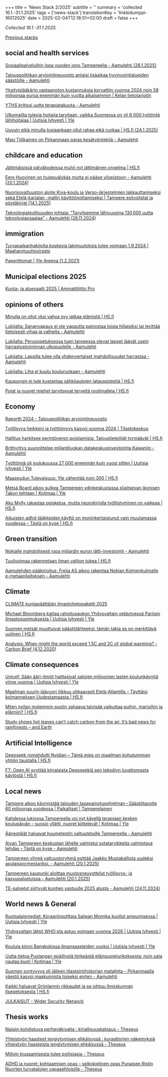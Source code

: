 +++
title = 'News Stack 2/2025'
subtitle = ''
summary = 'collected 16.1.-31.1.2025'
tags = ['news-stack']
translationKey = 'linkkidumppi-16012025'
date = 2025-02-04T12:18:51+02:00
draft = false
+++

*Collected 16.1.-31.1.2025.*

[Previous stacks](/tags/news-stack/)


## social and health services

[Sosiaalipalveluihin jopa vuoden jono Tampereella - Aamulehti (28.1.2025)](https://www.aamulehti.fi/pirkanmaa/art-2000010978624.html)

[Talouspolitiikan arviointineuvosto antaisi lisäaikaa hyvinvointialueiden säästöille - Aamulehti](https://www.aamulehti.fi/paakirjoitukset/art-2000010993826.html)

[Yksityislääkärin vastaanoton kustannuksia korvattiin vuonna 2024 noin 58 miljoonaa euroa enemmän kuin vuotta aikaisemmin | Kelan tietotarjotin](https://tietotarjotin.fi/uutinen/945364/yksityislaakarin-vastaanoton-kustannuksia-korvattiin-vuonna-2024-noin-58-miljoonaa-euroa-enemman-kuin-vuotta-aikaisemmin)

[YTHS kritisoi uutta terapiatakuuta - Aamulehti](https://www.aamulehti.fi/opiskelu/art-2000010947642.html)

[Ulkomailta tulevia hoitajia tarvitaan, vaikka Suomessa on yli 6 000 työtöntä lähihoitajaa | Uutisia lyhyesti | Yle](https://yle.fi/a/74-20139356)

[Uuvuin eikä minulla tosiaankaan ollut rahaa eikä ruokaa | HS.fi (24.1.2025)](https://www.hs.fi/mielipide/art-2000010982577.html)

[Masi Tiilikainen on Pirkanmaan paras kesätyöntekijä - Aamulehti](https://www.aamulehti.fi/tyoelama/art-2000010699512.html)


## childcare and education

[Jättimäisissä päiväkodeissa muhii nyt jättimäinen ongelma | HS.fi](https://www.hs.fi/mielipide/art-2000010988108.html)

[Eero Huovinen on huippuälykäs mutta ei pääse yliopistoon - Aamulehti (20.1.2024)](https://www.aamulehti.fi/tampere/art-2000010976646.html)

[Nuorisovaltuuston aloite Kiva-koulu ja Verso-järjestelmien lakkauttamiseksi sekä Etelä-karjalan -mallin käyttöönottamiseksi | Tampere esityslistat ja pöytäkirjat (14.1.2025)](https://tampere.cloudnc.fi/fi-FI/Toimielimet/Kasvatus_ja_opetuslautakunta/Kokous_1412025/Nuorisovaltuuston_aloite_Kivakoulu_ja_Ve(415395))

[Teknologiateollisuuden johtaja: ”Tarvitsemme lähivuosina 130 000 uutta teknologiaosaajaa” - Aamulehti (28.11.2024)](https://www.aamulehti.fi/kotimaa/art-2000010860121.html)


## immigration

[Turvapaikanhakijoita koskevia lakimuutoksia tulee voimaan 1.9.2024 | Maahanmuuttovirasto](https://migri.fi/-/turvapaikanhakijoita-koskevia-lakimuutoksia-tulee-voimaan-1.9.2024)

[Paperittomat | Yle Areena (1.2.2021)](https://areena.yle.fi/1-50659410)


## Municipal elections 2025

[Kunta- ja aluevaalit 2025 | Ammattiliitto Pro](https://proliitto.fi/fi/kuntavaalit)


## opinions of others

[Minulla on ollut yksi vahva syy jatkaa elämistä | HS.fi](https://www.hs.fi/mielipide/art-2000010991702.html)

[Lukijalta: Sananvapaus ei ole vapautta painostaa toisia hiljaisiksi tai levittää tietoisesti vihaa ja valheita - Aamulehti](https://www.aamulehti.fi/lukijalta/art-2000010980872.html)

[Lukijalta: Perusopetuksessa tuen tarpeessa olevat lapset jäävät usein harrastustoiminnan ulkopuolelle - Aamulehti](https://www.aamulehti.fi/lukijalta/art-2000010980935.html)

[Lukijalta: Lapsilla tulee olla yhdenvertaiset mahdollisuudet harrastaa - Aamulehti](https://www.aamulehti.fi/lukijalta/art-2000010975575.html)

[Lukijalta: Liha ei kuulu kouluruokaan - Aamulehti](https://www.aamulehti.fi/lukijalta/art-2000010975511.html)

[Kaupungin ei tule kustantaa sähköautojen latauspisteitä | HS.fi](https://www.hs.fi/mielipide/art-2000010962860.html)

[Pojat ja nuoret miehet tarvitsevat terveitä roolimalleja | HS.fi](https://www.hs.fi/mielipide/art-2000010962966.html)


## Economy

[Raportti 2024 - Talouspolitiikan arviointineuvosto](https://talouspolitiikanarviointineuvosto.fi/raportit/vuosiraportit/raportti-2024/)

[Työllisyys heikkeni ja työttömyys kasvoi vuonna 2024 | Tilastokeskus](https://stat.fi/julkaisu/cm0z8kztk0y1o07ulqh34y1ok)

[Hallitus harkitsee perintö­veron poistamista: Talous­tieteilijät tyrmäävät | HS.fi](https://www.hs.fi/talous/art-2000010940690.html)

[Brittiyritys suunnittelee miljardiluokan datakeskusinvestointia Kajaaniin - Aamulehti](https://www.aamulehti.fi/talous/art-2000010980899.html)

[Työttömiä oli joulukuussa 27 000 enemmän kuin vuosi sitten | Uutisia lyhyesti | Yle](https://yle.fi/a/74-20139079)

[Maaseudun Tulevaisuus: Yle vähentää noin 300 | HS.fi](https://www.hs.fi/talous/art-2000010982776.html)

[Metsä Board aikoo sulkea Tampereen ydinkeskustassa sijaitsevan ikonisen Takon tehtaan | Kotimaa | Yle](https://yle.fi/a/74-20137370)

[Aku Mylly rakastaa opiskelua, mutta neurokirjolla työllistyminen on vaikeaa | HS.fi](https://www.hs.fi/suomi/art-2000010825251.html)

[Aikuisten adhd-lääkkeiden käyttö on moninkertaistunut vain muutamassa vuodessa – Tästä on kyse | HS.fi](https://www.hs.fi/hyvinvointi/art-2000009755650.html)



## Green transition

[Nokialle mahdollisesti jopa miljardin euron jätti-investointi - Aamulehti](https://www.aamulehti.fi/talous/art-2000010978203.html)

[Tuulivoimaa rakennetaan ilman valtion tukea | HS.fi](https://www.hs.fi/mielipide/art-2000010964298.html)

[Aamulehden pääkirjoitus: Freija AS aikoo rakentaa Nokian Kolmenkulmalle e-metaanilaitoksen - Aamulehti](https://www.aamulehti.fi/paakirjoitukset/art-2000010981429.html)


## Climate

[CLIMATE kuntapäättäjän ilmastotietopaketti 2025](https://www.aalto.fi/sites/default/files/2025-01/Kuntapaattajan-ilmastotietopaketti_STN-CLIMATE_2025_0.pdf)

[Michael Bloomberg kattaa rahoitusaukon Yhdysvaltain vetäytyessä Pariisin ilmastosopimuksesta | Uutisia lyhyesti | Yle](https://yle.fi/a/74-20138791)

[Suomen metsät muuttuivat päästölähteeksi: tämän takia se on merkittävä uutinen | HS.fi](https://www.hs.fi/alueet/art-2000010966941.html)

[Analysis: When might the world exceed 1.5C and 2C of global warming? - Carbon Brief (4.12.2020)](https://www.carbonbrief.org/analysis-when-might-the-world-exceed-1-5c-and-2c-of-global-warming/)


## Climate consequences

[Unicef: Sään ääri-ilmiöt haittasivat satojen miljoonien lasten koulun­käyntiä viime vuonna | Uutisia lyhyesti | Yle](https://yle.fi/a/74-20139048)

[Maailman suurin jäävuori liikkuu uhkaavasti Etelä-Atlantilla – Täyttäisi kolmanneksen Uudestamaasta | HS.fi](https://www.hs.fi/maailma/art-2000010983446.html)

[Miten nollan molemmin puolin sahaava talvisää vaikuttaa puihin, marjoihin ja eläimiin? | HS.fi](https://www.hs.fi/tiede/art-2000010797274.html)

[Study shows hot leaves can’t catch carbon from the air. It’s bad news for rainforests – and Earth](https://theconversation.com/study-shows-hot-leaves-cant-catch-carbon-from-the-air-its-bad-news-for-rainforests-and-earth-246975)


## Artificial Intelligence

[Deepseek romahdutti Nvidian – Tämä mies on maailman kohutuimman yhtiön taustalla | HS.fi](https://www.hs.fi/talous/art-2000010994161.html)

[FT: Open AI syyttää kiinalaista Deepseekiä sen tekoälyn luvattomasta käytöstä | HS.fi](https://www.hs.fi/talous/art-2000010996228.html)


## Local news

[Tampere aikoo käynnistää talouden tasapainotusohjelman – Säästötavoite 60 miljoonaa vuodessa | Paikalliset | Tamperelainen](https://www.tamperelainen.fi/paikalliset/8250272)

[Kahdessa lukiossa Tampereella voi nyt kävellä terapiaan kesken koulupäivän – suosio yllätti, nuoret kiittelevät | Kotimaa | Yle](https://yle.fi/a/74-20138901)

[Äänestäjät haluavat huumetestin valtuutetuille Tampereella - Aamulehti](https://www.aamulehti.fi/moro/art-2000010970284.html)

[Aivan Tampereen keskustan lähelle valmistui sotatarvikkeita valmistava tehdas – Tästä on kyse - Aamulehti](https://www.aamulehti.fi/talous/art-2000010979324.html)

[Tampereen vihreä valtuustoryhmä esittää Jaakko Mustakalliota uudeksi apulaispormestariksi. - Aamulehti (20.1.2025)](https://www.aamulehti.fi/tampere/art-2000010977346.html)

[Tampereen kaupunki aloittaa muutosneuvottelut työllisyys- ja kasvupalveluissa - Aamulehti (20.1.2025)](https://www.aamulehti.fi/tampere/art-2000010977275.html)

[TE-palvelut siirtyvät kuntien vastuulle 2025 alusta - Aamulehti (24.11.2024)](https://www.aamulehti.fi/paakirjoitukset/art-2000010848948.html)



## World news & General

[Ruotsalaismediat: Koraaninpolttaja Salwan Momika kuollut ampumisessa | Uutisia lyhyesti | Yle](https://yle.fi/a/74-20140289)

[Yhdysvaltain lähtö WHO:sta astuu voimaan vuonna 2026 | Uutisia lyhyesti | Yle](https://yle.fi/a/74-20139043)

[Kouluja kiinni Bangkokissa ilmansaasteiden vuoksi | Uutisia lyhyesti | Yle](https://yle.fi/a/74-20139059)

[Uutta tietoa Puolangan epäillystä törkeästä eläinsuojelurikoksesta: noin sata nautaa kuoli | Kotimaa | Yle](https://yle.fi/a/74-20139105)

[Suomen syntyvyys oli jälleen tilastointihistorian matalinta – Pirkanmaalla väestö kasvoi maakunnista toiseksi eniten - Aamulehti](https://www.aamulehti.fi/kotimaa/art-2000010983282.html)

[Kaikki haluavat Grönlannin rikkaudet ja se johtuu ihmiskunnan itsepetoksesta | HS.fi](https://www.hs.fi/mielipide/art-2000010965963.html)

[JULKAISUT - Wider Security Network](https://www.widersecurity.fi/julkaisut.html)

## Thesis works

[Naisiin kohdistuva perheväkivalta : kirjallisuuskatsaus - Theseus](https://www.theseus.fi/handle/10024/868825)

[Yhteistyön haasteet jengiytymisen ehkäisyssä : kuraattorien näkemyksiä yhteistyön haasteista jengiytymisen ehkäisyssä - Theseus](https://www.theseus.fi/handle/10024/875787)

[Milloin kiusaamisesta tulee poliisiasia - Theseus](https://www.theseus.fi/handle/10024/820948)

[ADHD ja nuoret: kohtaamisen opas – selkokielinen opas Punaisen Ristin Nuorten turvatalojen vapaaehtoisille - Theseus](https://www.theseus.fi/handle/10024/876483)
